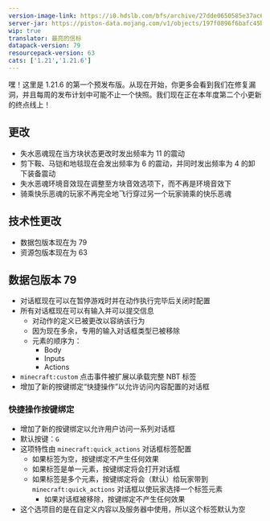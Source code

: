 ```yaml
---
version-image-link: https://i0.hdslb.com/bfs/archive/27dde0650585e37ac663edbbd021b52e88e306ff.png
server-jar: https://piston-data.mojang.com/v1/objects/197f0896f6bafc45b7cd1c90b88f7979dfcc99fe/server.jar
wip: true
translator: 最亮的信标
datapack-version: 79
resourcepack-version: 63
cats: ['1.21','1.21.6']
---
```

嘿！这里是 1.21.6 的第一个预发布版。从现在开始，你更多会看到我们在修复漏洞，并且每周的发布计划中可能不止一个快照。我们现在正在本年度第二个小更新的终点线上！

## 更改

* 失水恶魂现在当方块状态更改时发出频率为 11 的震动
* 剪下鞍、马铠和地毯现在会发出频率为 6 的震动，并同时发出频率为 4 的卸下装备震动
* 失水恶魂环境音效现在调整至方块音效选项下，而不再是环境音效下
* 骑乘快乐恶魂的玩家不再完全地飞行穿过另一个玩家骑乘的快乐恶魂

## 技术性更改
* 数据包版本现在为 79
* 资源包版本现在为 63

## 数据包版本 79
* 对话框现在可以在暂停游戏时并在动作执行完毕后关闭时配置
* 所有对话框现在可以有输入并可以提交信息
    * 对动作的定义已被更改以容纳该行为
    * 因为现在多余，专用的输入对话框类型已被移除
    * 元素的顺序为：
        * Body
        * Inputs
        * Actions
* `minecraft:custom` 点击事件被扩展以承载完整 NBT 标签
* 增加了新的按键绑定“快捷操作”以允许访问内容配置的对话框

### 快捷操作按键绑定
* 增加了新的按键绑定以允许用户访问一系列对话框
* 默认按键：`G`
* 这项特性由 `minecraft:quick_actions` 对话框标签配置
    * 如果标签为空，按键绑定不产生任何效果
    * 如果标签是单一元素，按键绑定将会打开对话框
    * 如果标签是多个元素，按键绑定将会（默认）给玩家带到 `minecraft:quick_actions` 对话框以使玩家选择一个标签元素
        * 如果对话框被移除，按键绑定不产生任何效果
* 这个选项目的是在自定义内容以及服务器中使用，所以这个标签默认为空
